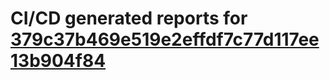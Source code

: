# CI/CD generated reports for [379c37b469e519e2effdf7c77d117ee13b904f84](https://github.com/hydephp/develop/commit/379c37b469e519e2effdf7c77d117ee13b904f84)
